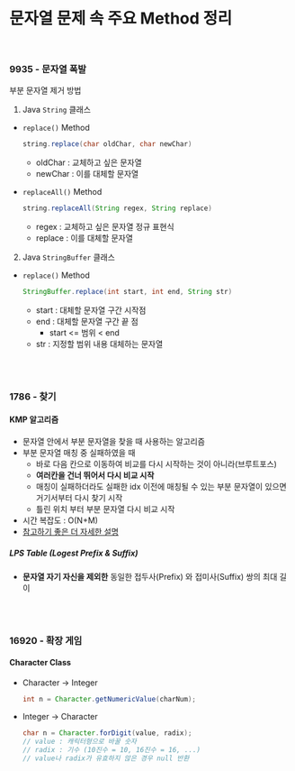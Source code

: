 # 문자열 문제 속 주요 Method 정리

<br>

### 9935 - 문자열 폭발

부분 문자열 제거 방법

1. Java `String` 클래스

- `replace()` Method

  ```java
  string.replace(char oldChar, char newChar)
  ```

  - oldChar : 교체하고 싶은 문자열
  - newChar : 이를 대체할 문자열

- `replaceAll()` Method

  ```java
  string.replaceAll(String regex, String replace)
  ```

  - regex : 교체하고 싶은 문자열 정규 표현식
  - replace : 이를 대체할 문자열

2. Java `StringBuffer` 클래스

- `replace()` Method

  ```java
  StringBuffer.replace(int start, int end, String str)
  ```

  - start : 대체할 문자열 구간 시작점
  - end : 대체할 문자열 구간 끝 점
    - start <= 범위 < end
  - str : 지정할 범위 내용 대체하는 문자열

<br>

<br>

### 1786 - 찾기

#### KMP 알고리즘

- 문자열 안에서 부분 문자열을 찾을 때 사용하는 알고리즘
- 부분 문자열 매칭 중 실패하였을 때
  - 바로 다음 칸으로 이동하여 비교를 다시 시작하는 것이 아니라(브루트포스)
  - **여러칸을 건너 뛰어서 다시 비교 시작**
  - 매칭이 실패하더라도 실패한 idx 이전에 매칭될 수 있는 부분 문자열이 있으면 거기서부터 다시 찾기 시작
  - 틀린 위치 부터 부분 문자열 다시 비교 시작
- 시간 복잡도 : O(N+M)
- [참고하기 좋은 더 자세한 설명](https://gusdnd852.tistory.com/172)

##### LPS Table (Logest Prefix & Suffix)

- **문자열 자기 자신을 제외한** 동일한 접두사(Prefix) 와 접미사(Suffix) 쌍의 최대 길이

<br>
<br>

### 16920 - 확장 게임

#### Character Class

- Character -> Integer

  ```java
  int n = Character.getNumericValue(charNum);
  ```

- Integer -> Character

  ```java
  char n = Character.forDigit(value, radix);
  // value : 캐릭터형으로 바꿀 숫자
  // radix : 기수 (10진수 = 10, 16진수 = 16, ...)
  // value나 radix가 유효하지 않은 경우 null 반환
  ```
